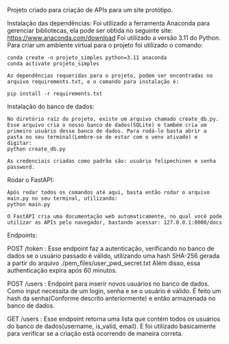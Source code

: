 Projeto criado para criação de APIs para um site protótipo.

Instalação das dependências:
    Foi utilizado a ferramenta Anaconda para gerenciar bibliotecas, ela pode ser obtida no seguinte site: https://www.anaconda.com/download
    Foi utilizado a versão 3.11 do Python. Para criar um ambiente virtual para o projeto foi utilizado o comando:
    
    conda create -n projeto_simples python=3.11 anaconda
    conda activate projeto_simples

    As dependências requeridas para o projeto, podem ser encontradas no arquivo requirements.txt, e o comando para instalação é:

    pip install -r requirements.txt

Instalação do banco de dados:

    No diretório raíz do projeto, existe um arquivo chamado create_db.py. Esse arquivo cria o nosso banco de dados(SQLite) e também cria um primeiro usuário desse banco de dados. Para rodá-lo basta abrir a pasta no seu terminal(Lembre-se de estar com o venv ativado) e digitar:
    python create_db.py

    As credenciais criadas como padrão são: usuário felipechinen e senha password.

Rodar o FastAPI:
    
    Após rodar todos os comandos até aqui, basta então rodar o arquivo main.py no seu terminal, utilizando:
    python main.py

    O FastAPI cria uma documentação web automaticamente, no qual você pode utilizar as APIs pelo navegador, bastando acessar: 127.0.0.1:8000/docs

Endpoints:

POST /token :
    Esse endpoint faz a autenticação, verificando no banco de dados se o usuário passado é válido, utilizando uma hash SHA-256 gerada a partir do arquivo ./pem_files/user_pwd_secret.txt
    Além disso, essa authenticação expira após 60 minutos.

POST /users :
    Endpoint para inserir novos usuários no banco de dados.
    Como input necessita de um login, senha e se o usuário é válido. É feito um hash da senha(Conforme descrito anteriormente) e então armazenada no banco de dados.

GET /users :
    Esse endpoint retorna uma lista que contém todos os usuários do banco de dados(username, is_valid, email). E foi utilizado basicamente para verificar se a criação está ocorrendo de maneira correta.

